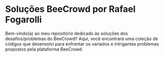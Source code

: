 # Soluções BeeCrowd por Rafael Fogarolli

Bem-vindo(a) ao meu repositório dedicado às soluções dos desafios/problemas do BeeCrowd!!
Aqui, você encontrará uma coleção de códigos que desenvolvi para enfrentar os variados e 
intrigantes problemas propostos pela plataforma BeeCrowd.

